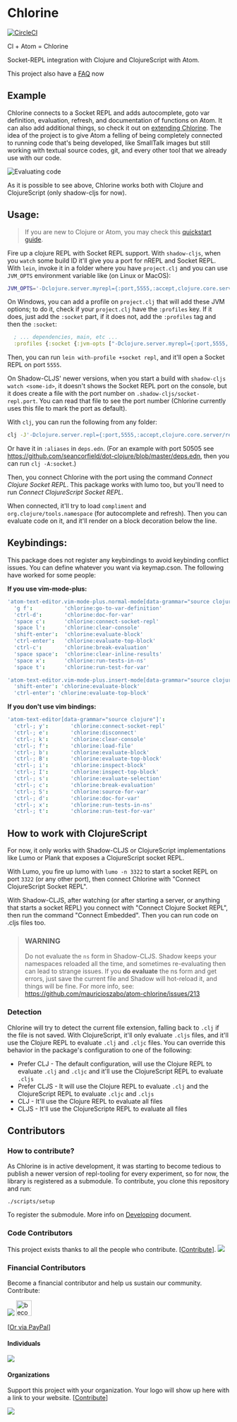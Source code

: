 # Chlorine
[![CircleCI](https://circleci.com/gh/mauricioszabo/atom-chlorine.svg?style=svg)](https://circleci.com/gh/mauricioszabo/atom-chlorine)

Cl + Atom = Chlorine

Socket-REPL integration with Clojure and ClojureScript with Atom.

This project also have a [FAQ](https://github.com/mauricioszabo/repl-tooling/blob/master/doc/FAQ.md) now

## Example
Chlorine connects to a Socket REPL and adds autocomplete, goto var definition, evaluation, refresh, and documentation of functions on Atom. It can also add additional things, so check it out on [extending Chlorine](docs/extending.md). The idea of the project is to give Atom a felling of being completely connected to running code that's being developed, like SmallTalk images but still working with textual source codes, git, and every other tool that we already use with our code.

![Evaluating code](docs/eval-code.gif)

As it is possible to see above, Chlorine works both with Clojure and ClojureScript (only shadow-cljs for now).

## Usage:

>If you are new to Clojure or Atom, you may check this [quickstart guide](docs/quickstart.md).

Fire up a clojure REPL with Socket REPL support. With `shadow-cljs`, when you `watch` some build ID it'll give you a port for nREPL and Socket REPL. With `lein`, invoke it in a folder where you have `project.clj` and you can use `JVM_OPTS` environment variable like (on Linux or MacOS):

```bash
JVM_OPTS='-Dclojure.server.myrepl={:port,5555,:accept,clojure.core.server/repl}' lein repl
```

On Windows, you can add a profile on `project.clj` that will add these JVM options; to do it, check if your `project.clj` have the `:profiles` key. If it does, just add the `:socket` part, if it does not, add the `:profiles` tag and then the `:socket`:

```clojure
  ; ... dependencies, main, etc ...
  :profiles {:socket {:jvm-opts ["-Dclojure.server.myrepl={:port,5555,:accept,clojure.core.server/repl}"]}}
```

Then, you can run `lein with-profile +socket repl`, and it'll open a Socket REPL on port `5555`.

On Shadow-CLJS' newer versions, when you start a build with `shadow-cljs watch <some-id>`, it doesn't shows the Socket REPL port on the console, but it does create a file with the port number on `.shadow-cljs/socket-repl.port`. You can read that file to see the port number (Chlorine currently uses this file to mark the port as default).

With `clj`, you can run the following from any folder:

```bash
clj -J'-Dclojure.server.repl={:port,5555,:accept,clojure.core.server/repl}'
```

Or have it in `:aliases` in `deps.edn`. (For an example with port 50505 see https://github.com/seancorfield/dot-clojure/blob/master/deps.edn, then you can run `clj -A:socket`.)

Then, you connect Chlorine with the port using the command _Connect Clojure Socket REPL_. This package works with lumo too, but you'll need to run _Connect ClojureScript Socket REPL_.

When connected, it'll try to load `compliment` and `org.clojure/tools.namespace` (for autocomplete and refresh). Then you can evaluate code on it, and it'll render on a block decoration below the line.

## Keybindings:
This package does not register any keybindings to avoid keybinding conflict issues. You can define whatever you want via keymap.cson. The following have worked for some people:

**If you use vim-mode-plus:**
```cson
'atom-text-editor.vim-mode-plus.normal-mode[data-grammar="source clojure"]':
  'g f':          'chlorine:go-to-var-definition'
  'ctrl-d':       'chlorine:doc-for-var'
  'space c':      'chlorine:connect-socket-repl'
  'space l':      'chlorine:clear-console'
  'shift-enter':  'chlorine:evaluate-block'
  'ctrl-enter':   'chlorine:evaluate-top-block'
  'ctrl-c':       'chlorine:break-evaluation'
  'space space':  'chlorine:clear-inline-results'
  'space x':      'chlorine:run-tests-in-ns'
  'space t':      'chlorine:run-test-for-var'

'atom-text-editor.vim-mode-plus.insert-mode[data-grammar="source clojure"]':
  'shift-enter': 'chlorine:evaluate-block'
  'ctrl-enter': 'chlorine:evaluate-top-block'
```

**If you don't use vim bindings:**
```cson
'atom-text-editor[data-grammar="source clojure"]':
  'ctrl-; y':       'chlorine:connect-socket-repl'
  'ctrl-; e':       'chlorine:disconnect'
  'ctrl-; k':       'chlorine:clear-console'
  'ctrl-; f':       'chlorine:load-file'
  'ctrl-; b':       'chlorine:evaluate-block'
  'ctrl-; B':       'chlorine:evaluate-top-block'
  'ctrl-; i':       'chlorine:inspect-block'
  'ctrl-; I':       'chlorine:inspect-top-block'
  'ctrl-; s':       'chlorine:evaluate-selection'
  'ctrl-; c':       'chlorine:break-evaluation'
  'ctrl-; S':       'chlorine:source-for-var'
  'ctrl-; d':       'chlorine:doc-for-var'
  'ctrl-; x':       'chlorine:run-tests-in-ns'
  'ctrl-; t':       'chlorine:run-test-for-var'
```
## How to work with ClojureScript
For now, it only works with Shadow-CLJS or ClojureScript implementations like Lumo or Plank that exposes a ClojureScript socket REPL.

With Lumo, you fire up lumo with `lumo -n 3322` to start a socket REPL on port `3322` (or any other port), then connect Chlorine with "Connect ClojureScript Socket REPL".

With Shadow-CLJS, after watching (or after starting a server, or anything that starts a socket REPL) you connect with "Connect Clojure Socket REPL", then run the command "Connect Embedded". Then you can run code on .cljs files too.

> ### WARNING
> Do not evaluate the `ns` form in Shadow-CLJS. Shadow keeps your namespaces reloaded all the time, and sometimes re-evaluating then can lead to strange issues. If you **do evaluate** the ns form and get errors, just save the current file and Shadow will hot-reload it, and things will be fine. For more info, see: https://github.com/mauricioszabo/atom-chlorine/issues/213

### Detection
Chlorine will try to detect the current file extension, falling back to `.clj` if the file is not saved. With ClojureScript, it'll only evaluate `.cljs` files, and it'll use the Clojure REPL to evaluate `.clj` and `.cljc` files. You can override this behavior in the package's configuration to one of the following:

* Prefer CLJ - The default configuration, will use the Clojure REPL to evaluate `.clj` and `.cljc` and it'll use the ClojureScript REPL to evaluate `.cljs`
* Prefer CLJS - It will use the Clojure REPL to evaluate `.clj` and the ClojureScript REPL to evaluate `.cljc` and `.cljs`
* CLJ - It'll use the Clojure REPL to evaluate all files
* CLJS - It'll use the ClojureScripte REPL to evaluate all files

## Contributors

### How to contribute?
As Chlorine is in active development, it was starting to become tedious to publish a newer version of repl-tooling for every experiment, so for now, the library is registered as a submodule. To contribute, you clone this repository and run:

```
./scripts/setup
```

To register the submodule. More info on [Developing](docs/developing.md) document.

### Code Contributors

This project exists thanks to all the people who contribute. [[Contribute](docs/developing.md)].
<a href="https://github.com/mauricioszabo/atom-chlorine/graphs/contributors"><img src="https://opencollective.com/atom-chlorine/contributors.svg?width=890&button=false" /></a>

### Financial Contributors

Become a financial contributor and help us sustain our community. Contribute:

<a href="https://opencollective.com/atom-chlorine"><img src="https://opencollective.com/atom-chlorine/tiers/backers.svg?avatarHeight=60&width=800"></a>
<a href="https://www.patreon.com/bePatron?u=34618740"><img alt="become a patron" src="https://c5.patreon.com/external/logo/become_a_patron_button.png" height="35px" class="patreon"></a>

[[Or via PayPal](https://www.paypal.com/cgi-bin/webscr?cmd=_donations&business=GNVSYLBPP2HGY&currency_code=USD)]


#### Individuals

<a href="https://opencollective.com/atom-chlorine"><img src="https://opencollective.com/atom-chlorine/individuals.svg?width=890"></a>


#### Organizations

Support this project with your organization. Your logo will show up here with a link to your website. [[Contribute](https://opencollective.com/atom-chlorine/contribute)]

<a href="https://opencollective.com/atom-chlorine/organization/0/website"><img src="https://opencollective.com/atom-chlorine/organization/0/avatar.svg"></a>
